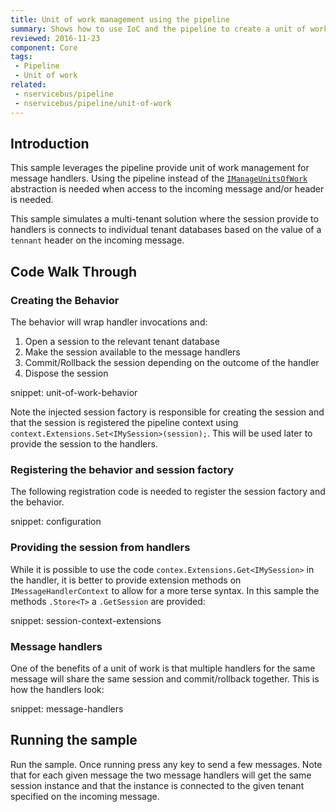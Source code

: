 ```yaml
---
title: Unit of work management using the pipeline
summary: Shows how to use IoC and the pipeline to create a unit of work implementation.
reviewed: 2016-11-23
component: Core
tags:
 - Pipeline
 - Unit of work
related:
 - nservicebus/pipeline
 - nservicebus/pipeline/unit-of-work
---
```



## Introduction

This sample leverages the pipeline provide unit of work management for message handlers. Using the pipeline instead of the [`IManageUnitsOfWork`](/nservicebus/pipeline/unit-of-work.md#implementing-custom-units-of-work-imanageunitsofwork) abstraction is needed when access to the incoming message and/or header is needed.

This sample simulates a multi-tenant solution where the session provide to handlers is connects to individual tenant databases based on the value of a `tennant` header on the incoming message.


## Code Walk Through


### Creating the Behavior

The behavior will wrap handler invocations and:

 1. Open a session to the relevant tenant database
 1. Make the session available to the message handlers
 1. Commit/Rollback the session depending on the outcome of the handler
 1. Dispose the session

snippet: unit-of-work-behavior

Note the injected session factory is responsible for creating the session and that the session is registered the pipeline context using `context.Extensions.Set<IMySession>(session);`. This will be used later to provide the session to the handlers.


### Registering the behavior and session factory

The following registration code is needed to register the session factory and the behavior.

snippet: configuration


### Providing the session from handlers

While it is possible to use the code `contex.Extensions.Get<IMySession>` in the handler, it is better to provide extension methods on `IMessageHandlerContext` to allow for a more terse syntax. In this sample the methods `.Store<T>` a `.GetSession` are provided:

snippet: session-context-extensions


### Message handlers

One of the benefits of a unit of work is that multiple handlers for the same message will share the same session and commit/rollback together. This is how the handlers look:

snippet: message-handlers


## Running the sample

Run the sample. Once running press any key to send a few messages. Note that for each given message the two message handlers will get the same session instance and that the instance is connected to the given tenant specified on the incoming message.